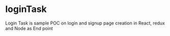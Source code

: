 # loginTask

Login Task is sample POC on login and signup page creation in React, redux and Node as End point
